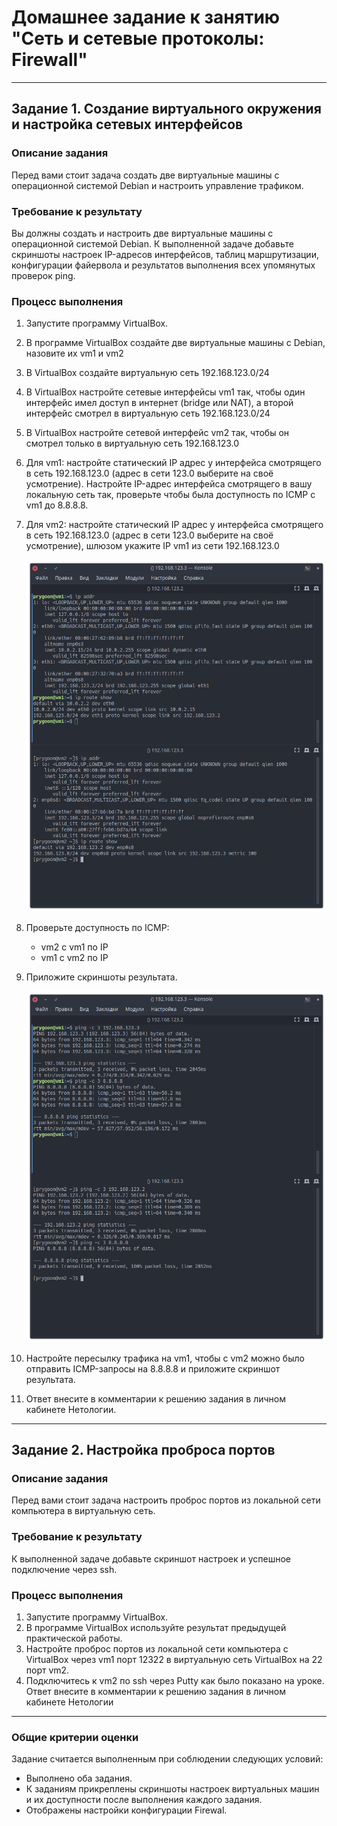 # Домашнее задание к занятию "Сеть и сетевые протоколы: Firewall"

---

## Задание 1. Создание виртуального окружения и настройка сетевых интерфейсов

### Описание задания

Перед вами стоит задача создать две виртуальные машины с операционной системой Debian и настроить управление трафиком.

### Требование к результату

Вы должны создать и настроить две виртуальные машины с операционной системой Debian. К выполненной задаче добавьте скриншоты настроек IP-адресов интерфейсов, таблиц маршрутизации, конфигурации файервола и результатов выполнения всех упомянутых проверок ping.

### Процесс выполнения

1. Запустите программу VirtualBox.
2. В программе VirtualBox создайте две виртуальные машины с Debian, назовите их vm1 и vm2
3. В VirtualBox создайте виртуальную сеть 192.168.123.0/24
4. В VirtualBox настройте сетевые интерфейсы vm1 так, чтобы один интерфейс имел доступ в интернет (bridge или NAT), а второй интерфейс смотрел в виртуальную сеть 192.168.123.0/24
5. В VirtualBox настройте сетевой интерфейс vm2 так, чтобы он смотрел только в виртуальную сеть 192.168.123.0
6. Для vm1: настройте статический IP адрес у интерфейса смотрящего в сеть 192.168.123.0 (адрес в сети 123.0 выберите на своё усмотрение). Настройте IP-адрес интерфейса смотрящего в вашу локальную сеть так, проверьте чтобы была доступность по ICMP c vm1 до 8.8.8.8.
7. Для vm2: настройте статический IP адрес у интерфейса смотрящего в сеть 192.168.123.0 (адрес в сети 123.0 выберите на своё усмотрение), шлюзом укажите IP vm1 из сети 192.168.123.0

   ![alter_text](images/task_1_interfaces.png "Интерфейсы")

8. Проверьте доступность по ICMP:

   - vm2 с vm1 по IP
   - vm1 с vm2 по IP

9. Приложите скриншоты результата.

   ![alter_text](images/task_1_pings.png "ICMP")

10. Настройте пересылку трафика на vm1, чтобы с vm2 можно было отправить ICMP-запросы на 8.8.8.8 и приложите скриншот результата.
11. Ответ внесите в комментарии к решению задания в личном кабинете Нетологии.

---

## Задание 2. Настройка проброса портов

### Описание задания

Перед вами стоит задача настроить проброс портов из локальной сети компьютера в виртуальную сеть.

### Требование к результату

К выполненной задаче добавьте скриншот настроек и успешное подключение через ssh.

### Процесс выполнения

1. Запустите программу VirtualBox.
2. В программе VirtualBox используйте результат предыдущей практической работы.
3. Настройте проброс портов из локальной сети компьютера с VirtualBox через vm1 порт 12322 в виртуальную сеть VirtualBox на 22 порт vm2.
4. Подключитесь к vm2 по ssh через Putty как было показано на уроке. Ответ внесите в комментарии к решению задания в личном кабинете Нетологии

---

### Общие критерии оценки

Задание считается выполненным при соблюдении следующих условий:

- Выполнено оба задания.
- К заданиям прикреплены скриншоты настроек виртуальных машин и их доступности после выполнения каждого задания.
- Отображены настройки конфигурации Firewal.
